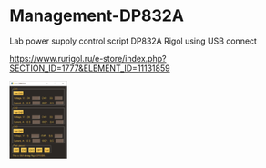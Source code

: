 # Management-DP832A
Lab power supply control script DP832A Rigol using USB connect

https://www.rurigol.ru/e-store/index.php?SECTION_ID=1777&ELEMENT_ID=11131859

<img src="https://github.com/sergey12malyshev/Management-DP832A/blob/master/Screen.png" width=20% height=20%>
